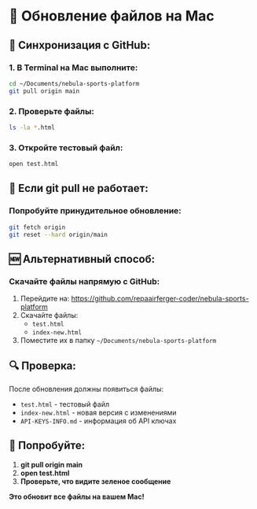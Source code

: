 # 📱 Обновление файлов на Mac

## 🔄 Синхронизация с GitHub:

### 1. В Terminal на Mac выполните:
```bash
cd ~/Documents/nebula-sports-platform
git pull origin main
```

### 2. Проверьте файлы:
```bash
ls -la *.html
```

### 3. Откройте тестовый файл:
```bash
open test.html
```

## 🎯 Если git pull не работает:

### Попробуйте принудительное обновление:
```bash
git fetch origin
git reset --hard origin/main
```

## 🆕 Альтернативный способ:

### Скачайте файлы напрямую с GitHub:
1. Перейдите на: https://github.com/repaairferger-coder/nebula-sports-platform
2. Скачайте файлы:
   - `test.html`
   - `index-new.html`
3. Поместите их в папку `~/Documents/nebula-sports-platform`

## 🔍 Проверка:

После обновления должны появиться файлы:
- `test.html` - тестовый файл
- `index-new.html` - новая версия с изменениями
- `API-KEYS-INFO.md` - информация об API ключах

## 🎯 Попробуйте:

1. **git pull origin main**
2. **open test.html**
3. **Проверьте, что видите зеленое сообщение**

**Это обновит все файлы на вашем Mac!**